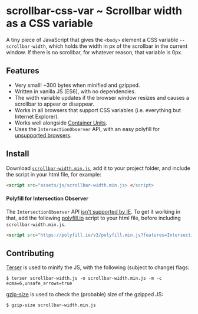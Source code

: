 # scrollbar-css-var ~ Scrollbar width as a CSS variable

A tiny piece of JavaScript that gives the `<body>` element a CSS variable `--scrollbar-width`, which holds the width in px of the scrollbar in the current window. If there is no scrollbar, for whatever reason, that variable is 0px.


## Features
* Very small! ~300 bytes when minified and gzipped.
* Written in vanilla JS (ES6), with no dependencies.
* The width variable updates if the browser window resizes and causes a scrollbar to appear or disappear.
* Works in all browsers that support CSS variables (i.e. everything but Internet Explorer).
* Works well alongside [Container Units](https://www.smashingmagazine.com/2019/03/robust-layouts-container-units-css/).
* Uses the `IntersectionObserver` API, with an easy polyfill for [unsupported browsers](#polyfill-for-intersection-observer).


## Install
Download [`scrollbar-width.min.js`](https://github.com/burntcustard/scrollbar-css-var/raw/master/scrollbar-width.min.js), add it to your project folder, and include the script in your html file, for example:
```html
<script src="assets/js/scrollbar-width.min.js> </script>
```


#### Polyfill for Intersection Observer
The `IntersectionObserver` API [isn't supported by IE](https://caniuse.com/#feat=intersectionobserver). To get it working in that, add the following [polyfill.io](https://polyfill.io/) script to your html file, before including `scrollbar-width.min.js`.
```html
<script src="https://polyfill.io/v3/polyfill.min.js?features=IntersectionObserver"> </script>
```


## Contributing
[Terser](https://github.com/terser-js/terser) is used to minify the JS, with the following (subject to change) flags:
```
$ terser scrollbar-width.js -o scrollbar-width.min.js -m -c ecma=6,unsafe_arrows=true
```

[gzip-size](https://github.com/sindresorhus/gzip-size-cli) is used to check the (probable) size of the gzipped JS:
```
$ gzip-size scrollbar-width.min.js
```
